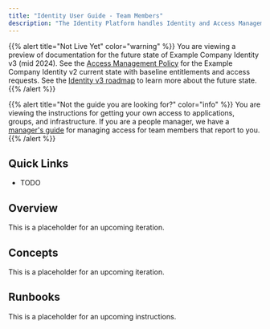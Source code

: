 ```yaml
---
title: "Identity User Guide - Team Members"
description: "The Identity Platform handles Identity and Access Management (IAM), role-based access control (RBAC), and the application, group, and infrastructure provisioning automation for all users at Example Company. This page provies a quick reference guide and runbook for team members (end users) to understand how their role is used to automatically get access to applications, and learn how to get access to additional applications and systems."
---
```


{{% alert title="Not Live Yet" color="warning" %}}
You are viewing a preview of documentation for the future state of Example Company Identity v3 (mid 2024). See the <a href="/handbook/security/access-management-policy">Access Management Policy</a> for the Example Company Identity v2 current state with baseline entitlements and access requests. See the <a href="/handbook/security/identity/roadmap">Identity v3 roadmap</a> to learn more about the future state.
{{% /alert %}}

{{% alert title="Not the guide you are looking for?" color="info" %}}
You are viewing the instructions for getting your own access to applications, groups, and infrastructure. If you are a people manager, we have a <a href="/handbook/security/identity/guide/manager">manager's guide</a> for managing access for team members that report to you.
{{% /alert %}}

## Quick Links

- TODO

## Overview

This is a placeholder for an upcoming iteration.

## Concepts

This is a placeholder for an upcoming iteration.

## Runbooks

This is a placeholder for an upcoming instructions.
